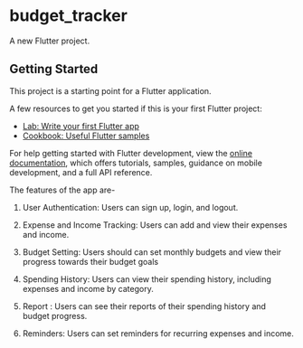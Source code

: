 # budget_tracker

A new Flutter project.

## Getting Started

This project is a starting point for a Flutter application.

A few resources to get you started if this is your first Flutter project:

- [Lab: Write your first Flutter app](https://docs.flutter.dev/get-started/codelab)
- [Cookbook: Useful Flutter samples](https://docs.flutter.dev/cookbook)

For help getting started with Flutter development, view the
[online documentation](https://docs.flutter.dev/), which offers tutorials,
samples, guidance on mobile development, and a full API reference.

The features of the app are-

1. User Authentication: Users can sign up, login, and logout.

2. Expense and Income Tracking: Users can add and view their expenses and income.

3. Budget Setting: Users should can set monthly budgets and view their progress towards their budget goals

4. Spending History: Users can view their spending history, including expenses and income by category.

5. Report : Users can see their reports of their spending history and budget progress.

6. Reminders: Users can set reminders for recurring expenses and income.
